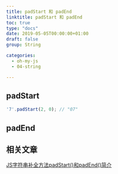 ```yaml
---
title: padStart 和 padEnd
linktitle: padStart 和 padEnd
toc: true
type: "docs"
date: 2019-05-05T00:00:00+01:00
draft: false
group: String

categories: 
  - oh-my-js
  - 04-string

---
```


## padStart

```js
'7'.padStart(2, 0); // "07"
```

## padEnd


## 相关文章

[JS字符串补全方法padStart()和padEnd()简介](https://www.zhangxinxu.com/wordpress/2018/07/js-padstart-padend/)